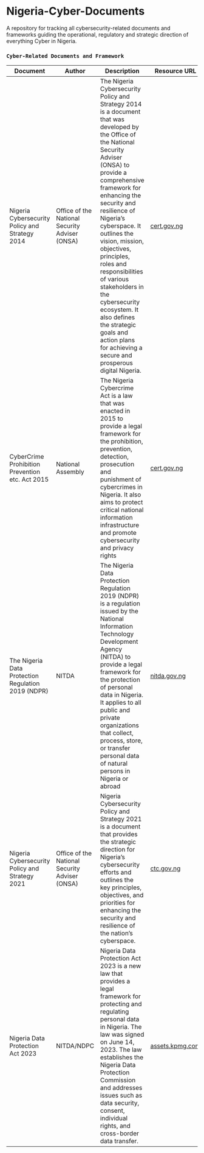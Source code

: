 # Nigeria-Cyber-Documents
A repository for tracking all cybersecurity-related documents and frameworks guiding the operational, regulatory and strategic direction of everything Cyber in Nigeria.

### `Cyber-Related Documents and Framework `

| Document | Author | Description | Resource URL |
| ---| --- | --- | --- |
| Nigeria Cybersecurity Policy and Strategy 2014 | Office of the National Security Adviser (ONSA)|The Nigeria Cybersecurity Policy and Strategy 2014 is a document that was developed by the Office of the National Security Adviser (ONSA) to provide a comprehensive framework for enhancing the security and resilience of Nigeria’s cyberspace. It outlines the vision, mission, objectives, principles, roles and responsibilities of various stakeholders in the cybersecurity ecosystem. It also defines the strategic goals and action plans for achieving a secure and prosperous digital Nigeria.| [cert.gov.ng](https://www.cert.gov.ng/ngcert/resources/NATIONAL_CYBESECURITY_STRATEGY.pdf)|
| CyberCrime Prohibition Prevention etc. Act 2015 | National Assembly |The Nigeria Cybercrime Act is a law that was enacted in 2015 to provide a legal framework for the prohibition, prevention, detection, prosecution and punishment of cybercrimes in Nigeria. It also aims to protect critical national information infrastructure and promote cybersecurity and privacy rights | [cert.gov.ng](https://www.cert.gov.ng/ngcert/resources/CyberCrime__Prohibition_Prevention_etc__Act__2015.pdf)
|The Nigeria Data Protection Regulation 2019 (NDPR) | NITDA | The Nigeria Data Protection Regulation 2019 (NDPR) is a regulation issued by the National Information Technology Development Agency (NITDA) to provide a legal framework for the protection of personal data in Nigeria. It applies to all public and private organizations that collect, process, store, or transfer personal data of natural persons in Nigeria or abroad | [nitda.gov.ng](https://nitda.gov.ng/wp-content/uploads/2021/01/NDPR-Implementation-Framework.pdf)
| Nigeria Cybersecurity Policy and Strategy 2021 | Office of the National Security Adviser (ONSA) | Nigeria Cybersecurity Policy and Strategy 2021 is a document that provides the strategic direction for Nigeria’s cybersecurity efforts and outlines the key principles, objectives, and priorities for enhancing the security and resilience of the nation’s cyberspace. | [ctc.gov.ng](https://ctc.gov.ng/national-cybersecurity-policy-and-strategy/)
| Nigeria Data Protection Act 2023 | NITDA/NDPC | Nigeria Data Protection Act 2023 is a new law that provides a legal framework for protecting and regulating personal data in Nigeria. The law was signed on June 14, 2023. The law establishes the Nigeria Data Protection Commission and addresses issues such as data security, consent, individual rights, and cross-border data transfer. | [assets.kpmg.com](https://assets.kpmg.com/content/dam/kpmg/ng/pdf/nigeria-data-protection-act2023.pdf)
